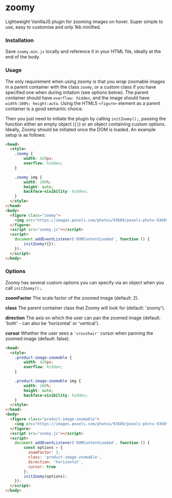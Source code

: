 # zoomy
Lightweight VanillaJS plugin for zooming images on hover. Super simple to use, easy to customise and only 1kb minified.

### Installation
Save `zoomy.min.js` locally and reference it in your HTML file, ideally at the end of the body.

### Usage
The only requirement when using zoomy is that you wrap zoomable images in a parent container with the class `zoomy`, or a custom class if you have specified one when during initation (see options below). The parent container should have `overflow: hidden`, and the image should have `width:100%; height:auto`. Using the HTML5 `<figure>` element as a parent container is a good semantic choice.

Then you just need to initiate the plugin by calling `initZoomy();`, passing the function either an empty object (`{}`) or an object containing custom options. Ideally, Zoomy should be initiated once the DOM is loaded. An example setup is as follows:

```html
<head>
  <style>
    .zoomy {
        width: 420px;
        overflow: hidden;
    }

    .zoomy img {
        width: 100%;
        height: auto;
        backface-visibility: hidden;
    }
  </style>
</head>
<body>
  <figure class="zoomy">
    <img src="https://images.pexels.com/photos/93689/pexels-photo-93689.jpeg">
  </figure>
  <script src="zoomy.js"></script>
  <script>
    document.addEventListener('DOMContentLoaded', function () { 
        initZoomy({});
    });
  </script>
</body>
```

### Options

Zoomy has several custom options you can specify via an object when you call `initZoomy();`.

**zoomFactor**
The scale factor of the zoomed image (default: 2).

**class**
The parent container class that Zoomy will look for (default: 'zoomy').

**direction**
The axis on which the user can pan the zoomed image (default: 'both' - can also be 'horizontal' or 'vertical').

**cursor**
Whether the user sees a `'crosshair'` cursor when panning the zoomed image (default: false).

```html
<head>
  <style>
    .product-image-zoomable {
        width: 420px;
        overflow: hidden;
    }

    .product-image-zoomable img {
        width: 100%;
        height: auto;
        backface-visibility: hidden;
    }
  </style>
</head>
<body>
  <figure class="product-image-zoomable">
    <img src="https://images.pexels.com/photos/93689/pexels-photo-93689.jpeg">
  </figure>
  <script src="zoomy.js"></script>
  <script>
    document.addEventListener('DOMContentLoaded', function () {
        const options = {
          zoomFactor: 3,
          class: 'product-image-zoomable',
          direction: 'horizontal',
          cursor: true
        };
        initZoomy(options);
    });
  </script>
</body>
```
